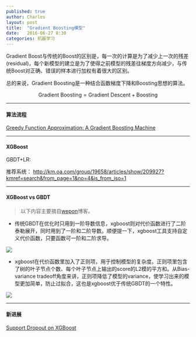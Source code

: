 ```yaml
---
published: true
author: Charles
layout: post
title:  "Gradient Boosting模型"
date:   2016-06-27 8:30
categories: 机器学习
---
```


Gradient Boost与传统的Boost的区别是，每一次的计算是为了减少上一次的残差(residual)，每个新模型的建立是为了使得之前模型的残差往梯度方向减少，与传统Boost对正确、错误的样本进行加权有着很大的区别。

总的来说，Gradient Boosting是一种结合函数梯度下降和Boosting思想的算法。

$$\text{Gradient Boosting} = \text{Gradient Descent} + \text{Boosting}$$

---

#### 算法流程

[Greedy Function Approximation: A Gradient Boosting Machine](http://statweb.stanford.edu/~jhf/ftp/trebst.pdf)

---

#### XGBoost

GBDT+LR:

[](http://www.csie.ntu.edu.tw/~r01922136/kaggle-2014-criteo.pdf)

推荐系统：
http://km.oa.com/group/19658/articles/show/209927?kmref=search&from_page=1&no=4&is_from_iso=1

---

#### XGBoost vs GBDT

> 以下内容主要摘自[wepon](http://2hwp.com/)博客。

- 传统GBDT在优化时只用到一阶导数信息，xgboost则对代价函数进行了二阶泰勒展开，同时用到了一阶和二阶导数。顺便提一下，xgboost工具支持自定义代价函数，只要函数可一阶和二阶求导。

![][1]

- xgboost在代价函数里加入了正则项，用于控制模型的复杂度。正则项里包含了树的叶子节点个数、每个叶子节点上输出的score的L2模的平方和。从Bias-variance tradeoff角度来讲，正则项降低了模型的variance，使学习出来的模型更加简单，防止过拟合，这也是xgboost优于传统GBDT的一个特性。

![][2]

---

#### 新进展

[Support Dropout on XGBoost](http://dmlc.ml/xgboost/2016/07/02/support-dropout-on-xgboost.html)

[1]:http://7xjbdi.com1.z0.glb.clouddn.com/xgb%2BTaylor.png
[2]:http://7xjbdi.com1.z0.glb.clouddn.com/xgb_c_t.png


[^1]:[决策树模型组合之随机森林与GBDT](http://www.cnblogs.com/LeftNotEasy/archive/2011/03/07/random-forest-and-gbdt.html)
[^2]:[深入浅出ML之Boosting家族](http://www.52caml.com/head_first_ml/ml-chapter6-boosting-family/)
[^3]:[A Gentle Introduction to Gradient Boosting](http://www.chengli.io/tutorials/gradient_boosting.pdf)
[^4]:[Greedy Function Approximation: A Gradient Boosting Machine](http://statweb.stanford.edu/~jhf/ftp/trebst.pdf)

